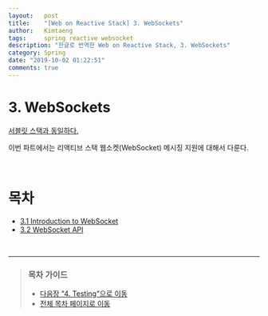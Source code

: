 ```yaml
---
layout:   post
title:    "[Web on Reactive Stack] 3. WebSockets"
author:   Kimtaeng
tags: 	  spring reactive websocket
description: "한글로 번역한 Web on Reactive Stack, 3. WebSockets"
category: Spring
date: "2019-10-02 01:22:51"
comments: true
---
```


# 3. WebSockets
> <a href="https://docs.spring.io/spring/docs/current/spring-framework-reference/web.html#websocket" target="_blank" rel="nofollow">
서블릿 스택과 동일하다.</a>

이번 파트에서는 리액티브 스택 웹소켓(WebSocket) 메시징 지원에 대해서 다룬다.

<br>

# 목차
- <a href="/post/websockets-references-introduction-to-websocket">3.1 Introduction to WebSocket</a>
- <a href="/post/websockets-references-websocket-api">3.2 WebSocket API</a>

<br>

---

> ### 목차 가이드
> - <a href="/post/web-on-reactive-stack-testing">다음장 "4. Testing"으로 이동</a>
> - <a href="/post/web-on-reactive-stack">전체 목차 페이지로 이동</a>